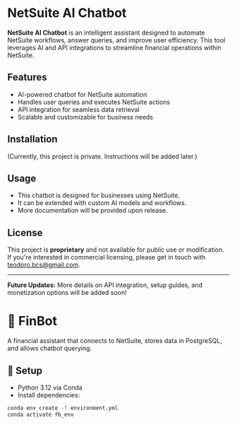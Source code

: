 # NetSuite AI Chatbot

**NetSuite AI Chatbot** is an intelligent assistant designed to automate NetSuite workflows, answer queries, and improve user efficiency. This tool leverages AI and API integrations to streamline financial operations within NetSuite.

## Features
- AI-powered chatbot for NetSuite automation  
- Handles user queries and executes NetSuite actions  
- API integration for seamless data retrieval  
- Scalable and customizable for business needs  

## Installation
(Currently, this project is private. Instructions will be added later.)

## Usage
- This chatbot is designed for businesses using NetSuite.
- It can be extended with custom AI models and workflows.
- More documentation will be provided upon release.

## License
This project is **proprietary** and not available for public use or modification. If you're interested in commercial licensing, please get in touch with teodoro.bcs@gmail.com.

---

**Future Updates:** More details on API integration, setup guides, and monetization options will be added soon!

# 🧠 FinBot

A financial assistant that connects to NetSuite, stores data in PostgreSQL, and allows chatbot querying.

## 🔧 Setup

- Python 3.12 via Conda
- Install dependencies:
```bash
conda env create -f environment.yml
conda activate fb_env
